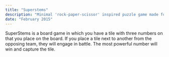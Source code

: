 ```yaml
---
title: "Superstems"
description: "Minimal 'rock-paper-scissor' inspired puzzle game made for iOS platform"
date: "February 2015"
---
```


SuperStems is a board game in which you have a tile with three numbers on that you place on the board. If you place a tile next to another from the opposing team, they will engage in battle. The most powerful number will win and capture the tile.
